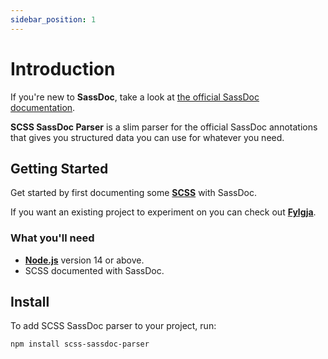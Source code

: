 ```yaml
---
sidebar_position: 1
---
```


# Introduction

If you're new to **SassDoc**, take a look at [the official SassDoc documentation](http://sassdoc.com).

**SCSS SassDoc Parser** is a slim parser for the official SassDoc annotations that gives you structured data you can use for whatever you need.

## Getting Started

Get started by first documenting some **[SCSS](https://sass-lang.com)** with SassDoc.

If you want an existing project to experiment on you can check out **[Fylgja](https://github.com/fylgja/fylgja)**.

### What you'll need

- **[Node.js](https://nodejs.org/en/download/)** version 14 or above.
- SCSS documented with SassDoc.

## Install

To add SCSS SassDoc parser to your project, run:

```bash
npm install scss-sassdoc-parser
```
